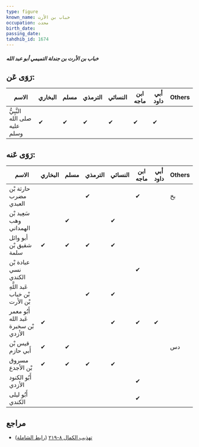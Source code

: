 ```yaml
---
type: figure
known_name: خباب بن الأرت
occupation: محدث
birth_date:
passing_date:
tahdhib_id: 1674
---
```

##### خباب بن الأرت بن جندلة التميمي أبو عبد الله

## رَوَى عَن:
| الاسم                         | البخاري | مسلم | الترمذي | النسائي | ابن ماجه | أبي داود | Others |
| ----------------------------- | ------- | ---- | ------- | ------- | -------- | -------- | ------ |
| النَّبِيُّ صلى الله عليه وسلم | ✔       | ✔    | ✔       | ✔       | ✔        | ✔        |        |
## رَوَى عَنه:
| الاسم                                 | البخاري | مسلم | الترمذي | النسائي | ابن ماجه | أبي داود | Others |
| ------------------------------------- | ------- | ---- | ------- | ------- | -------- | -------- | ------ |
| حارثة بْن مضرب العبدي                 |         |      | ✔       |         | ✔        |          | بخ     |
| سَعِيد بْن وهب الهمداني               |         | ✔    |         | ✔       |          |          |        |
| أبو وائل شقيق بْن سلمة                | ✔       | ✔    | ✔       | ✔       |          |          |        |
| عبادة بْن نسي الكندي                  |         |      |         |         | ✔        |          |        |
| عَبد اللَّهِ بْن خباب بْن الأرت       |         |      | ✔       | ✔       |          |          |        |
| أَبُو معمر عَبد الله بْن سخبرة الأزدي | ✔       |      |         | ✔       | ✔        | ✔        |        |
| قيس بْن أَبي حازم                     | ✔       | ✔    |         |         |          |          | دس     |
| مسروق بْن الأجدع                      | ✔       | ✔    | ✔       | ✔       |          |          |        |
| أَبُو الكنود الأزدي                   |         |      |         |         | ✔        |          |        |
| أَبُو ليلى الكندي                     |         |      |         |         | ✔        |          |        |
## مراجع
- [تهذيب الكمال ٨-٢١٩](obsidian://open?vault=Tahdhib-al-Kamal&file=Figures/١٦٧٤-خباب%20بن%20الأرت%20بن%20جندلة%20التميمي%20أبو%20عبد%20الله) ([رابط الشاملة](https://shamela.ws/book/3722/3930))